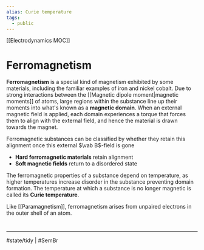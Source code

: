 ```yaml
---
alias: Curie temperature
tags:
  - public
---
```

[[Electrodynamics MOC]]
# Ferromagnetism
**Ferromagnetism** is a special kind of magnetism exhibited by some materials,
including the familiar examples of iron and nickel cobalt.
Due to strong interactions between the [[Magnetic dipole moment|magnetic moments]] of atoms,
large regions within the substance line up their moments into what's known as a **magnetic domain**.
When an external magnetic field is applied, 
each domain experiences a torque that forces them to align with the external field,
and hence the material is drawn towards the magnet.

Ferromagnetic substances can be classified by 
whether they retain this alignment once this external $\vab B$-field is gone
- **Hard ferromagnetic materials** retain alignment
- **Soft magnetic fields** return to a disordered state

The ferromagnetic properties of a substance depend on temperature,
as higher temperatures increase disorder in the substance 
preventing domain formation.
The temperature at which a substance is no longer magnetic is called its **Curie temperature**.

Like [[Paramagnetism]], ferromagnetism arises from unpaired electrons in the outer shell of an atom.

#
---
#state/tidy | #SemBr
